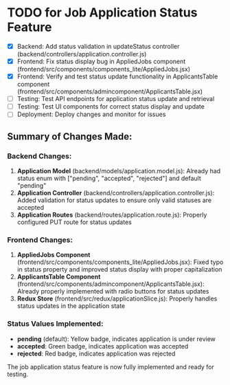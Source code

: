 # TODO for Job Application Status Feature

- [x] Backend: Add status validation in updateStatus controller (backend/controllers/application.controller.js)
- [x] Frontend: Fix status display bug in AppliedJobs component (frontend/src/components/components_lite/AppliedJobs.jsx)
- [x] Frontend: Verify and test status update functionality in ApplicantsTable component (frontend/src/components/admincomponent/ApplicantsTable.jsx)
- [ ] Testing: Test API endpoints for application status update and retrieval
- [ ] Testing: Test UI components for correct status display and update
- [ ] Deployment: Deploy changes and monitor for issues

## Summary of Changes Made:

### Backend Changes:
1. **Application Model** (backend/models/application.model.js): Already had status enum with ["pending", "accepted", "rejected"] and default "pending"
2. **Application Controller** (backend/controllers/application.controller.js): Added validation for status updates to ensure only valid statuses are accepted
3. **Application Routes** (backend/routes/application.route.js): Properly configured PUT route for status updates

### Frontend Changes:
1. **AppliedJobs Component** (frontend/src/components/components_lite/AppliedJobs.jsx): Fixed typo in status property and improved status display with proper capitalization
2. **ApplicantsTable Component** (frontend/src/components/admincomponent/ApplicantsTable.jsx): Already properly implemented with radio buttons for status updates
3. **Redux Store** (frontend/src/redux/applicationSlice.js): Properly handles status updates in the application state

### Status Values Implemented:
- **pending** (default): Yellow badge, indicates application is under review
- **accepted**: Green badge, indicates application was accepted
- **rejected**: Red badge, indicates application was rejected

The job application status feature is now fully implemented and ready for testing.
